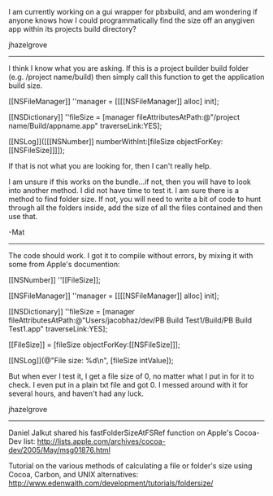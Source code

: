 I am currently working on a gui wrapper for pbxbuild, and am wondering if anyone knows how I could programmatically find the size off an anygiven app within its projects build directory?

jhazelgrove

----

I think I know what you are asking. If this is a project builder build folder (e.g. /project name/build) then simply call this function to get the application build size.

[[NSFileManager]] ''manager = [[[[NSFileManager]] alloc] init];

[[NSDictionary]] ''fileSize = [manager fileAttributesAtPath:@"/project name/Build/appname.app" traverseLink:YES];

[[NSLog]]([[[NSNumber]] numberWithInt:[fileSize objectForKey:[[NSFileSize]]]]);

If that is not what you are looking for, then I can't really help.

I am unsure if this works on the bundle...if not, then you will have to look into another method. I did not have time to test it. I am sure there is a method to find folder size. If not, you will need to write a bit of code to hunt through all the folders inside, add the size of all the files contained and then use that.

-Mat

----


The code should work. I got it to compile without errors, by mixing it with some from Apple's documention:


[[NSNumber]] ''[[FileSize]];

[[NSFileManager]] ''manager = [[[[NSFileManager]] alloc] init];

[[NSDictionary]] ''fileSize = [manager fileAttributesAtPath:@"Users/jacobhaz/dev/PB Build Test1/Build/PB Build Test1.app" traverseLink:YES];

[[FileSize]] = [fileSize objectForKey:[[NSFileSize]]];

[[NSLog]](@"File size: %d\n", [fileSize intValue]);



But when ever I test it, I get a file size of 0, no matter what I put in for it to check. I even put in a plain txt file and got 0. I messed around with it for several hours, and haven't had any luck.

jhazelgrove

----

Daniel Jalkut shared his fastFolderSizeAtFSRef function on Apple's Cocoa-Dev list: http://lists.apple.com/archives/cocoa-dev/2005/May/msg01876.html

Tutorial on the various methods of calculating a file or folder's size using Cocoa, Carbon, and UNIX alternatives: http://www.edenwaith.com/development/tutorials/foldersize/